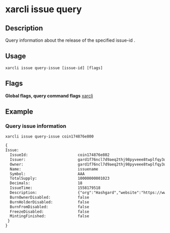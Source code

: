 # xarcli issue query

## Description
Query information about the release of the specified issue-id .

## Usage
```shell
xarcli issue query-issue [issue-id] [flags]
```
## Flags

**Global flags, query command flags** [xarcli](../README.md)

## Example
### Query issue information
```shell
xarcli issue query-issue coin174876e800
```
```txt
{
Issue:
  IssueId:          			coin174876e802
  Issuer:           			gard1f76ncl7d9aeq2thj98pyveee8twplfqy3q4yv7
  Owner:           				gard1f76ncl7d9aeq2thj98pyveee8twplfqy3q4yv7
  Name:             			issuename
  Symbol:    	    			AAA
  TotalSupply:      			10000000001023
  Decimals:         			18
  IssueTime:					1558179518
  Description:	    			{"org":"Hashgard","website":"https://www.xar.com","logo":"https://cdn.xar.com/static/logo.2d949f3d.png","intro":"a good project"}
  BurnOwnerDisabled:  			false
  BurnHolderDisabled:  			false
  BurnFromDisabled:  			false
  FreezeDisabled:  				false
  MintingFinished:  			false
 }
}
```

